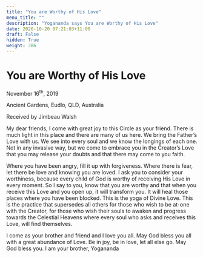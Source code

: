 ```yaml
---
title: "You are Worthy of His Love"
menu_title: ""
description: "Yogananda says You are Worthy of His Love"
date: 2020-10-20 07:21:03+11:00
draft: False
hidden: True
weight: 386
---
```

# You are Worthy of His Love


November 16<sup>th</sup>, 2019

Ancient Gardens, Eudlo, QLD, Australia

Received by Jimbeau Walsh



My dear friends, I come with great joy to this Circle as your friend. There is much light in this place and there are many of us here. We bring the Father’s Love with us. We see into every soul and we know the longings of each one. Not in any invasive way, but we come to embrace you in the Creator’s Love that you may release your doubts and that there may come to you faith. 

Where you have been angry, fill it up with forgiveness. Where there is fear, let there be love and knowing you are loved. I ask you to consider your worthiness, because every child of God is worthy of receiving His Love in every moment. So I say to you, know that you are worthy and that when you receive this Love and you open up, it will transform you. It will heal those places where you have been blocked. This is the yoga of Divine Love. This is the practice that supersedes all others for those who wish to be at-one with the Creator, for those who wish their souls to awaken and progress towards the Celestial Heavens where every soul who asks and receives this Love, will find themselves. 

I come as your brother and friend and I love you all. May God bless you all with a great abundance of Love. Be in joy, be in love, let all else go. May God bless you. I am your brother, Yogananda